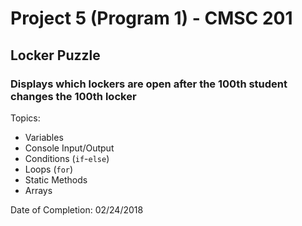 # Project 5 (Program 1) - CMSC 201
## Locker Puzzle
### Displays which lockers are open after the 100th student changes the 100th locker 

Topics:
- Variables
- Console Input/Output
- Conditions (```if```-```else```)
- Loops (```for```)
- Static Methods
- Arrays

Date of Completion: 02/24/2018
